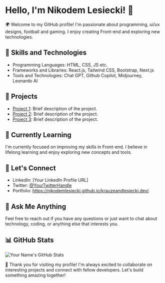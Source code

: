 # Hello, I'm Nikodem Lesiecki! 👋

🌍 Welcome to my GitHub profile! I'm passionate about programming, ui/ux designs, football and gaming. I enjoy creating Front-end and exploring new technologies. 

## 🚀 Skills and Technologies

- Programming Languages: HTML, CSS, JS etc.
- Frameworks and Libraries: React.js, Tailwind CSS, Bootstrap, Next.js
- Tools and Technologies: Chat GPT, Github Copilot, Midjourney, Leonardo AI

## 🔭 Projects

- [Project 1](link-to-project): Brief description of the project.
- [Project 2](link-to-project): Brief description of the project.
- [Project 3](link-to-project): Brief description of the project.

## 🌱 Currently Learning

I'm currently focused on improving my skills in Front-end. I believe in lifelong learning and enjoy exploring new concepts and tools.

## 🤝 Let's Connect

- LinkedIn: [Your LinkedIn Profile URL]
- Twitter: [@YourTwitterHandle](https://twitter.com/YourTwitterHandle)
- Portfolio: https://nikodemlesiecki.github.io/krauzeandlesiecki.dev/.

## 💬 Ask Me Anything

Feel free to reach out if you have any questions or just want to chat about technology, coding, or anything else that interests you.

## 📊 GitHub Stats

![Your Name's GitHub Stats](https://github-readme-stats.vercel.app/api?username=nikodemlesiecki&show_icons=true&theme=radical)

🙏 Thank you for visiting my profile! I'm always excited to collaborate on interesting projects and connect with fellow developers. Let's build something amazing together!


<!---
nikodemlesiecki/nikodemlesiecki is a ✨ special ✨ repository because its `README.md` (this file) appears on your GitHub profile.
You can click the Preview link to take a look at your changes.
--->
